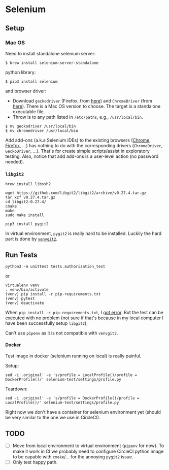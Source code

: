 # Selenium

## Setup

### Mac OS

Need to install standalone selenium server:

```
$ brew install selenium-server-standalone
```

python library:

```
$ pip3 install selenium
```

and browser driver:

+ Download `geckodriver` (Firefox, from [here](https://github.com/mozilla/geckodriver/releases)) and `ChromeDriver` (from [here](https://sites.google.com/a/chromium.org/chromedriver/downloads)). There is a Mac OS version to choose. The target is a standalone executable file.
+ Throw is to any path listed in `/etc/paths`, e.g., `/usr/local/bin`.

```
$ mv geckodriver /usr/local/bin
$ mv chromedriver /usr/local/bin
```

Add add-ons (a.k.a Selenium IDEs) to the existing browsers ([Chrome](https://chrome.google.com/webstore/detail/selenium-ide/mooikfkahbdckldjjndioackbalphokd?hl=en), [Firefox](https://addons.mozilla.org/en-US/firefox/addon/selenium-ide/), ...) has nothing to do with the corresponding drivers (`ChromeDriver`, `GeckoDriver`, ...). That's for create simple scripts/assist in exploratory testing. Also, notice that add add-ons is a user-level action (no password needed).

### `libgit2`

```
brew install libssh2
```

```
wget https://github.com/libgit2/libgit2/archive/v0.27.4.tar.gz
tar xzf v0.27.4.tar.gz
cd libgit2-0.27.4/
cmake .
make
sudo make install
```

```
pip3 install pygit2
```

In virtual environment, `pygit2` is really hard to be installed. Luckily the hard part is done by [`venvgit2`](https://pypi.org/project/venvgit2/).

## Run Tests

```
python3 -m unittest tests.authorization_test
```

or

```
virtualenv venv
. venv/bin/activate
(venv) pip install -r pip-requirements.txt
(venv) pytest
(venv) deactivate
```

When `pip install -r pip-requirements.txt`, I [got error](https://github.com/uniphil/venvgit2/issues/23). But the test can be executed with no problem (not sure if that's because in my local computer I have been successfully setup `libgit2`).

Can't use `pipenv` as it is not compatible with `venvgit2`.

#### Docker

Test image in docker (selenium running on local) is really painful.

Setup:

```
sed -i'.original' -e 's/profile = LocalProfile()/profile = DockerProfile()/' selenium-test/settings/profile.py
```

Teardown:

```
sed -i'.original' -e 's/profile = DockerProfile()/profile = LocalProfile()/' selenium-test/settings/profile.py
```

Right now we don't have a container for selenium environment yet (should be very similar to the one we use in CircleCI).

## TODO

- [ ] Move from local environment to virtual environment (`pipenv` for now). To make it work in CI we probably need to configure CircleCI python image to be capable with `cmake`/... for the annoying `pygit2` issue.
- [ ] Only test happy path.
